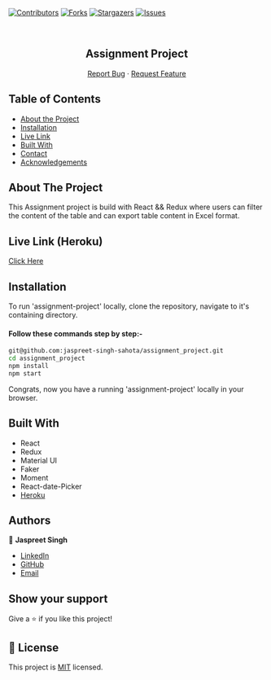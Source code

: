 <!--
*** Thanks for checking out this README Template. If you have a suggestion that would
*** make this better, please fork the repo and create a pull request or simply open
*** an issue with the tag "enhancement".
*** Thanks again! Now go create something AMAZING! :D
-->

<!-- PROJECT SHIELDS -->
<!--
*** I'm using markdown "reference style" links for readability.
*** Reference links are enclosed in brackets [ ] instead of parentheses ( ).
*** See the bottom of this document for the declaration of the reference variables
*** for contributors-url, forks-url, etc. This is an optional, concise syntax you may use.
*** https://www.markdownguide.org/basic-syntax/#reference-style-links
-->
[![Contributors][contributors-shield]][contributors-url]
[![Forks][forks-shield]][forks-url]
[![Stargazers][stars-shield]][stars-url]
[![Issues][issues-shield]][issues-url]

<!-- PROJECT LOGO -->

<br />
<p align="center">
  <a href="git@github.com:jaspreet-singh-sahota/assignment_project.git">
  </a>

  <h2 align="center">Assignment Project</h2>

  <p align="center">
    <a href="https://github.com/jaspreet-singh-sahota/assignment_project/issues">Report Bug</a>
    · 
    <a href="https://github.com/jaspreet-singh-sahota/assignment_project/issues">Request Feature</a>
  </p>
</p>

<!-- TABLE OF CONTENTS -->
## Table of Contents

* [About the Project](#about-the-project)
* [Installation](#installation)
* [Live Link](#Live-Link-(Netlify))
* [Built With](#built-with)
* [Contact](#Authors)
* [Acknowledgements](#acknowledgements)

<!-- ABOUT THE PROJECT -->
## About The Project

This Assignment project is build with React && Redux where users can filter the content of the table and can export table content in Excel format. 

<!-- Live Link (Netlify) -->

## Live Link (Heroku)

[Click Here](https://arcane-tundra-57795.herokuapp.com/)


<!-- INSTALLATION -->

## Installation

To run 'assignment-project' locally, clone the repository, navigate to it's containing directory.

#### Follow these commands step by step:-  

```bash
git@github.com:jaspreet-singh-sahota/assignment_project.git
cd assignment_project
npm install
npm start
```

Congrats, now you have a running 'assignment-project' locally in your browser.

<!-- BUILD WITH -->

## Built With

- React
- Redux
- Material UI
- Faker
- Moment
- React-date-Picker
- [Heroku](https://arcane-tundra-57795.herokuapp.com/)

<!-- CONTACT -->

## Authors

👤 **Jaspreet Singh** 
    
- [LinkedIn](https://www.linkedin.com/in/jaspreet-singh-a28286146/)
- [GitHub](https://github.com/jaspreet-singh-sahota)
- [Email](jaspreetsinghjassi01@gmail.com)


## Show your support

Give a ⭐️ if you like this project!

<!-- MARKDOWN LINKS & IMAGES -->
<!-- https://www.markdownguide.org/basic-syntax/#reference-style-links -->
[contributors-shield]: https://img.shields.io/github/contributors/jaspreet-singh-sahota/assignment_project.svg?style=flat-square
[contributors-url]: https://github.com/jaspreet-singh-sahota/assignment_project/graphs/contributors
[forks-shield]: https://img.shields.io/github/forks/jaspreet-singh-sahota/assignment_project.svg?style=flat-square
[forks-url]: https://github.com/jaspreet-singh-sahota/assignment_project/network/members
[stars-shield]: https://img.shields.io/github/stars/jaspreet-singh-sahota/assignment_project.svg?style=flat-square
[stars-url]: https://github.com/jaspreet-singh-sahota/assignment_project/stargazers
[issues-shield]: https://img.shields.io/github/issues/jaspreet-singh-sahota/assignment_project.svg?style=flat-square
[issues-url]: https://github.com/jaspreet-singh-sahota/assignment_project/issues

## 📝 License

This project is [MIT](https://opensource.org/licenses/MIT) licensed.